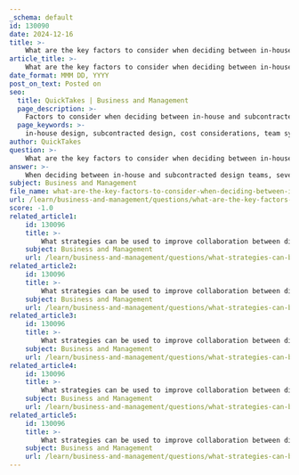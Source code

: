 ```yaml
---
_schema: default
id: 130090
date: 2024-12-16
title: >-
    What are the key factors to consider when deciding between in-house and subcontracted design teams?
article_title: >-
    What are the key factors to consider when deciding between in-house and subcontracted design teams?
date_format: MMM DD, YYYY
post_on_text: Posted on
seo:
  title: QuickTakes | Business and Management
  page_description: >-
    Factors to consider when deciding between in-house and subcontracted design teams, including cost, team synergy, quality assurance, and alignment with long-term goals.
  page_keywords: >-
    in-house design, subcontracted design, cost considerations, team synergy, quality assurance, flexibility, brand identity, product market fit, long-term goals, collaboration
author: QuickTakes
question: >-
    What are the key factors to consider when deciding between in-house and subcontracted design teams?
answer: >-
    When deciding between in-house and subcontracted design teams, several key factors should be considered:\n\n1. **Cost**: Cost savings are often a primary consideration. While hiring an agency may seem expensive initially, outsourcing can provide greater budget predictability and efficiency. In-house teams, on the other hand, involve regular expenses such as salaries, benefits, and overhead, which can lead to predictable costs.\n\n2. **Access to Information**: In-house teams have ready access to company requirements and internal information, which can facilitate quicker updates and minor design work without the need to engage an external agency for smaller tasks.\n\n3. **Product Market Fit**: In-house teams, being immersed in the company culture and customer interactions, may have a better understanding of product-market fit. This can lead to designs that are more aligned with the company's goals and customer needs.\n\n4. **Team Synergy and Culture**: An in-house team allows for the selection of members who align with the company's culture, fostering synergy and potentially leading to better results. Direct communication is also a significant advantage, as it reduces misunderstandings and enhances collaboration.\n\n5. **Quality Assurance**: With an in-house team, enforcing quality assurance standards is generally easier, as the team is familiar with the company's workflow processes and procedures.\n\n6. **Flexibility and Focus**: In-house teams can focus solely on the company's projects, ensuring that their efforts are directed toward business objectives. Conversely, subcontracted teams may be engaged for side projects or overflow work, allowing the in-house team to concentrate on core business activities.\n\n7. **Long-term Goals**: Organizations must assess their long-term goals and how each option aligns with those objectives. In-house teams may be more suitable for companies looking to build a consistent brand identity and maintain control over the design process.\n\n8. **Familiarity with Brand Identity**: In-house teams typically develop a deeper understanding of the company's unique brand identity compared to external agencies, which may require time to adjust to new clients.\n\nUltimately, the decision between in-house and subcontracted design teams should be based on a careful analysis of these factors, considering the specific needs and circumstances of the organization.
subject: Business and Management
file_name: what-are-the-key-factors-to-consider-when-deciding-between-inhouse-and-subcontracted-design-teams.md
url: /learn/business-and-management/questions/what-are-the-key-factors-to-consider-when-deciding-between-inhouse-and-subcontracted-design-teams
score: -1.0
related_article1:
    id: 130096
    title: >-
        What strategies can be used to improve collaboration between different design roles?
    subject: Business and Management
    url: /learn/business-and-management/questions/what-strategies-can-be-used-to-improve-collaboration-between-different-design-roles
related_article2:
    id: 130096
    title: >-
        What strategies can be used to improve collaboration between different design roles?
    subject: Business and Management
    url: /learn/business-and-management/questions/what-strategies-can-be-used-to-improve-collaboration-between-different-design-roles
related_article3:
    id: 130096
    title: >-
        What strategies can be used to improve collaboration between different design roles?
    subject: Business and Management
    url: /learn/business-and-management/questions/what-strategies-can-be-used-to-improve-collaboration-between-different-design-roles
related_article4:
    id: 130096
    title: >-
        What strategies can be used to improve collaboration between different design roles?
    subject: Business and Management
    url: /learn/business-and-management/questions/what-strategies-can-be-used-to-improve-collaboration-between-different-design-roles
related_article5:
    id: 130096
    title: >-
        What strategies can be used to improve collaboration between different design roles?
    subject: Business and Management
    url: /learn/business-and-management/questions/what-strategies-can-be-used-to-improve-collaboration-between-different-design-roles
---
```


&nbsp;